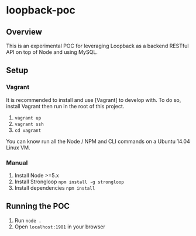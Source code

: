 # loopback-poc

## Overview
This is an experimental POC for leveraging Loopback as a backend RESTful API on top of Node and using MySQL.

## Setup
### Vagrant
It is recommended to install and use [Vagrant] to develop with.  To do so, install Vagrant then run  in the
root of this project.

1. `vagrant up`
2. `vagrant ssh`
3. `cd vagrant`

You can know run all the Node / NPM and CLI commands on a Ubuntu 14.04 Linux VM.

### Manual
1. Install Node >=5.x
2. Install Strongloop `npm install -g strongloop`
3. Install dependencies `npm install`

## Running the POC
1. Run `node .`
2. Open `localhost:1981` in your browser
